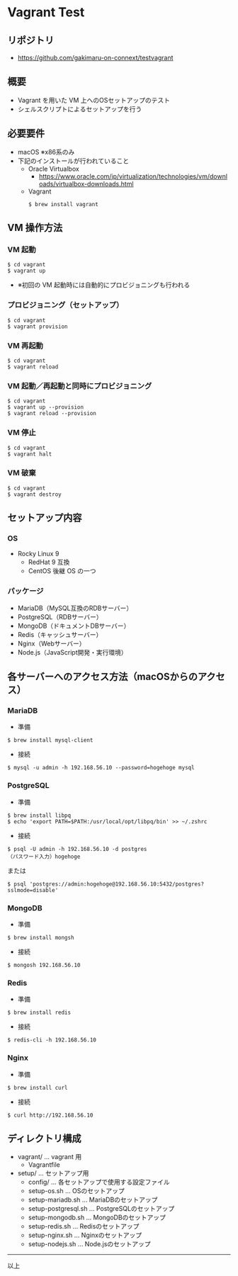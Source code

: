 # Vagrant Test

## リポジトリ

- https://github.com/gakimaru-on-connext/testvagrant

## 概要

- Vagrant を用いた VM 上へのOSセットアップのテスト
- シェルスクリプトによるセットアップを行う

## 必要要件

- macOS ※x86系のみ
- 下記のインストールが行われていること
  - Oracle Virtualbox
      - https://www.oracle.com/jp/virtualization/technologies/vm/downloads/virtualbox-downloads.html
  - Vagrant
      ```shell
      $ brew install vagrant
      ```

## VM 操作方法

### VM 起動

```shell
$ cd vagrant
$ vagrant up
```

- ※初回の VM 起動時には自動的にプロビジョニングも行われる

### プロビジョニング（セットアップ）

```shell
$ cd vagrant
$ vagrant provision
```

### VM 再起動

```shell
$ cd vagrant
$ vagrant reload
```

### VM 起動／再起動と同時にプロビジョニング

```shell
$ cd vagrant
$ vagrant up --provision
$ vagrant reload --provision
```

### VM 停止

```shell
$ cd vagrant
$ vagrant halt
```

### VM 破棄

```shell
$ cd vagrant
$ vagrant destroy
```

## セットアップ内容

### OS

- Rocky Linux 9
  - RedHat 9 互換
  - CentOS 後継 OS の一つ

### パッケージ

- MariaDB（MySQL互換のRDBサーバー）
- PostgreSQL（RDBサーバー）
- MongoDB（ドキュメントDBサーバー）
- Redis（キャッシュサーバー）
- Nginx（Webサーバー）
- Node.js（JavaScript開発・実行環境）

## 各サーバーへのアクセス方法（macOSからのアクセス）

### MariaDB

- 準備

```shell
$ brew install mysql-client
```

- 接続

```shell
$ mysql -u admin -h 192.168.56.10 --password=hogehoge mysql
```

### PostgreSQL

- 準備

```shell
$ brew install libpq
$ echo 'export PATH=$PATH:/usr/local/opt/libpq/bin' >> ~/.zshrc
```

- 接続

```shell
$ psql -U admin -h 192.168.56.10 -d postgres
（パスワード入力）hogehoge
```
または
```shell
$ psql 'postgres://admin:hogehoge@192.168.56.10:5432/postgres?sslmode=disable'
```

### MongoDB

- 準備

```shell
$ brew install mongsh
```

- 接続

```shell
$ mongosh 192.168.56.10
```

### Redis

- 準備

```shell
$ brew install redis
```

- 接続

```shell
$ redis-cli -h 192.168.56.10
```

### Nginx

- 準備

```shell
$ brew install curl
```

- 接続

```shell
$ curl http://192.168.56.10
```

## ディレクトリ構成

- vagrant/ ... vagrant 用
  - Vagrantfile
- setup/  ... セットアップ用
  - config/ ... 各セットアップで使用する設定ファイル
  - setup-os.sh ... OSのセットアップ
  - setup-mariadb.sh ... MariaDBのセットアップ
  - setup-postgresql.sh ... PostgreSQLのセットアップ
  - setup-mongodb.sh ... MongoDBのセットアップ
  - setup-redis.sh ... Redisのセットアップ
  - setup-nginx.sh ... Nginxのセットアップ
  - setup-nodejs.sh ... Node.jsのセットアップ

----
以上
